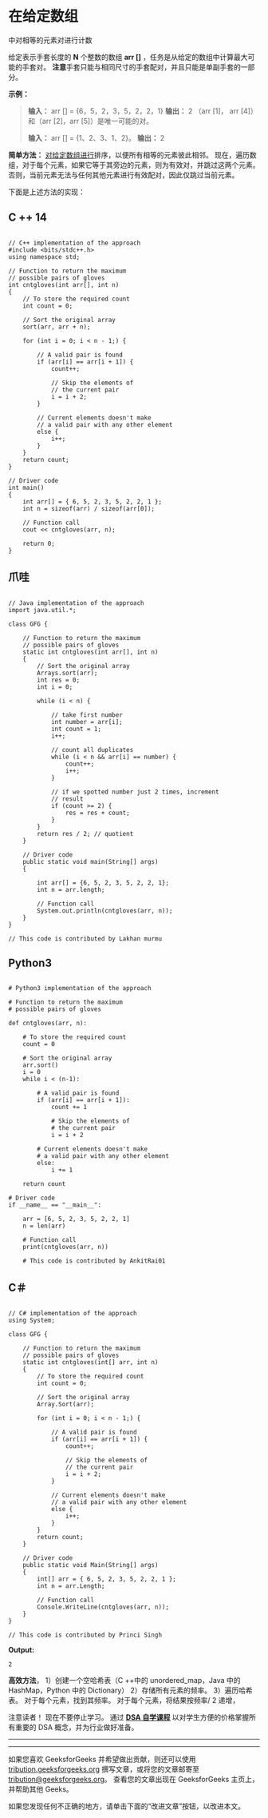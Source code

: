# 在给定数组

中对相等的元素对进行计数

给定表示手套长度的 **N** 个整数的数组 **arr []** ，任务是从给定的数组中计算最大可能的手套对。 **注意**手套只能与相同尺寸的手套配对，并且只能是单副手套的一部分。

**示例：**

> **输入：** arr [] = {6，5，2，3，5，2，2，1}
> **输出：** 2
> （arr [1]， arr [4]）和（arr [2]，arr [5]）是唯一可能的对。
> 
> **输入：** arr [] = {1、2、3、1、2}。
> **输出：** 2

**简单方法：** [对给定数组进行](https://www.geeksforgeeks.org/merge-sort/)排序，以便所有相等的元素彼此相邻。 现在，遍历数组，对于每个元素，如果它等于其旁边的元素，则为有效对，并跳过这两个元素。 否则，当前元素无法与任何其他元素进行有效配对，因此仅跳过当前元素。

下面是上述方法的实现：

## C ++ 14

```

// C++ implementation of the approach
#include <bits/stdc++.h>
using namespace std;

// Function to return the maximum
// possible pairs of gloves
int cntgloves(int arr[], int n)
{
    // To store the required count
    int count = 0;

    // Sort the original array
    sort(arr, arr + n);

    for (int i = 0; i < n - 1;) {

        // A valid pair is found
        if (arr[i] == arr[i + 1]) {
            count++;

            // Skip the elements of
            // the current pair
            i = i + 2;
        }

        // Current elements doesn't make
        // a valid pair with any other element
        else {
            i++;
        }
    }
    return count;
}

// Driver code
int main()
{
    int arr[] = { 6, 5, 2, 3, 5, 2, 2, 1 };
    int n = sizeof(arr) / sizeof(arr[0]);

    // Function call
    cout << cntgloves(arr, n);

    return 0;
}

```

## 爪哇

```

// Java implementation of the approach
import java.util.*;

class GFG {

    // Function to return the maximum
    // possible pairs of gloves
    static int cntgloves(int arr[], int n)
    {
        // Sort the original array
        Arrays.sort(arr);
        int res = 0;
        int i = 0;

        while (i < n) {

            // take first number
            int number = arr[i];
            int count = 1;
            i++;

            // count all duplicates
            while (i < n && arr[i] == number) {
                count++;
                i++;
            }

            // if we spotted number just 2 times, increment
            // result
            if (count >= 2) {
                res = res + count;
            }
        }
        return res / 2; // quotient
    }

    // Driver code
    public static void main(String[] args)
    {

        int arr[] = {6, 5, 2, 3, 5, 2, 2, 1};
        int n = arr.length;

        // Function call
        System.out.println(cntgloves(arr, n));
    }
}

// This code is contributed by Lakhan murmu

```

## Python3

```

# Python3 implementation of the approach

# Function to return the maximum
# possible pairs of gloves

def cntgloves(arr, n):

    # To store the required count
    count = 0

    # Sort the original array
    arr.sort()
    i = 0
    while i < (n-1):

        # A valid pair is found
        if (arr[i] == arr[i + 1]):
            count += 1

            # Skip the elements of
            # the current pair
            i = i + 2

        # Current elements doesn't make
        # a valid pair with any other element
        else:
            i += 1

    return count

# Driver code
if __name__ == "__main__":

    arr = [6, 5, 2, 3, 5, 2, 2, 1]
    n = len(arr)

    # Function call
    print(cntgloves(arr, n))

    # This code is contributed by AnkitRai01

```

## C＃

```

// C# implementation of the approach
using System;

class GFG {

    // Function to return the maximum
    // possible pairs of gloves
    static int cntgloves(int[] arr, int n)
    {
        // To store the required count
        int count = 0;

        // Sort the original array
        Array.Sort(arr);

        for (int i = 0; i < n - 1;) {

            // A valid pair is found
            if (arr[i] == arr[i + 1]) {
                count++;

                // Skip the elements of
                // the current pair
                i = i + 2;
            }

            // Current elements doesn't make
            // a valid pair with any other element
            else {
                i++;
            }
        }
        return count;
    }

    // Driver code
    public static void Main(String[] args)
    {
        int[] arr = { 6, 5, 2, 3, 5, 2, 2, 1 };
        int n = arr.Length;

        // Function call
        Console.WriteLine(cntgloves(arr, n));
    }
}

// This code is contributed by Princi Singh

```

**Output:** 

```
2

```

**高效方法**，
1）创建一个空哈希表（C ++中的 unordered_map，Java 中的 HashMap，Python 中的 Dictionary）
2）存储所有元素的频率。
3）遍历哈希表。 对于每个元素，找到其频率。 对于每个元素，将结果按频率/ 2 递增，

注意读者！ 现在不要停止学习。 通过 [**DSA 自学课程**](https://practice.geeksforgeeks.org/courses/dsa-self-paced?utm_source=geeksforgeeks&utm_medium=article&utm_campaign=gfg_article_dsa_content_bottom) 以对学生方便的价格掌握所有重要的 DSA 概念，并为行业做好准备。

* * *

* * *

如果您喜欢 GeeksforGeeks 并希望做出贡献，则还可以使用 [tribution.geeksforgeeks.org](https://contribute.geeksforgeeks.org/) 撰写文章，或将您的文章邮寄至 tribution@geeksforgeeks.org。 查看您的文章出现在 GeeksforGeeks 主页上，并帮助其他 Geeks。

如果您发现任何不正确的地方，请单击下面的“改进文章”按钮，以改进本文。